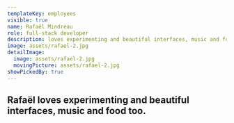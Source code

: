 ```yaml
---
templateKey: employees
visible: true
name: Rafaël Mindreau
role: full-stack developer
description: loves experimenting and beautiful interfaces, music and food too.
image: assets/rafael-2.jpg
detailImage:
  image: assets/rafael-2.jpg
  movingPicture: assets/rafael-2.jpg
showPickedBy: true
---
```

## Rafaël loves experimenting and beautiful interfaces, music and food too.
